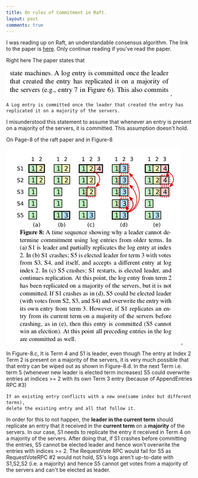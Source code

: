 ```yaml
---
title: On rules of Commitment in Raft.
layout: post
comments: true
---
```

I was reading up on Raft, an understandable consensus algorithm. The link to the paper is
[here](https://raft.github.io/raft.pdf). Only continue reading if you've read the paper.


Right here The paper states that

![alt text](https://github.com/sudk1896/sudk1896.github.io/blob/master/images/Screenshot%20from%202018-11-10%2013-57-44.png "Commitment"),
```
A Log entry is committed once the leader that created the entry has 
replicated it on a majority of the servers.
```

I misunderstood this statement to assume that whenever an entry is present on a majority of 
the servers, it is committed. This assumption doesn't hold.

On Page-8 of the raft paper and in Figure-8  

![alt text](https://github.com/sudk1896/sudk1896.github.io/blob/master/images/Screenshot%20from%202018-11-10%2014-15-33.png "here"),


In Figure-8.c, It is Term 4 and S1 is leader, even though The entry at Index 2 Term 2 is present on a majority of 
the servers, it is very much possible that that entry can be wiped out as shown in Figure-8.d. In the next Term i.e. term 5 (whenever new leader is elected term increases) S5 could overwrite entries at indices >= 2 with its own Term 3 entry (because of AppendEntries RPC #3)

```
If an existing entry conflicts with a new one(same index but different terms), 
delete the existing entry and all that follow it.
```

In order for this to not happen, the **leader in the current term** should replicate an entry that it received in the 
**current term** on a **majority** of the servers. In our case, S1 needs to replicate the entry it received in Term 4 on a majority of the servers. After doing that, if S1 crashes before committing the entries, S5 cannot be elected leader and hence won't overwrite the entries
with indices >= 2. The RequestVote RPC would fail for S5 as RequestVoteRPC #2 would not hold, S5's logs aren't up-to-date
with S1,S2,S2 (i.e. a majority) and hence S5 cannot get votes from a majority of the servers and can't be elected as leader.
